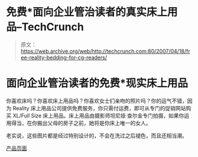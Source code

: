 # 免费*面向企业管治读者的真实床上用品–TechCrunch

> 原文：<https://web.archive.org/web/http://techcrunch.com:80/2007/04/18/free-reality-bedding-for-cg-readers/>

# 面向企业管治读者的免费*现实床上用品

你喜欢床吗？你喜欢床上用品吗？你喜欢女士们亲吻的照片吗？你的运气不错，因为 Reality 床上用品公司提供免费服务，你只需付运费，即可从专门的促销网站购买 XL/Full Size 床上用品。床上用品由摄影师坦尼娅·查尔金专门拍摄，如果你运用得当，在你搬出父母的房子之前，她将是你床上唯一的女人。

老实说，这些图片都是经过特别设计的，不会在洗过之后褪色，而且还相当潮。

[产品页面](https://web.archive.org/web/20210301205348/http://www.realitybedding.com/promo)